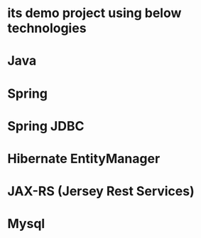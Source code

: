 # its demo project using below technologies
# Java 
# Spring 
# Spring JDBC 
# Hibernate EntityManager
# JAX-RS (Jersey Rest Services)
# Mysql       

